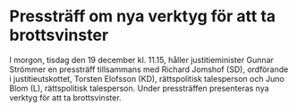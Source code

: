 # Pressträff om nya verktyg för att ta brottsvinster

I morgon, tisdag den 19 december kl. 11.15, håller justitieminister Gunnar Strömmer en pressträff tillsammans med Richard Jomshof (SD), ordförande i justitieutskottet, Torsten Elofsson (KD), rättspolitisk talesperson och Juno Blom (L), rättspolitisk talesperson. Under pressträffen presenteras nya verktyg för att ta brottsvinster.

